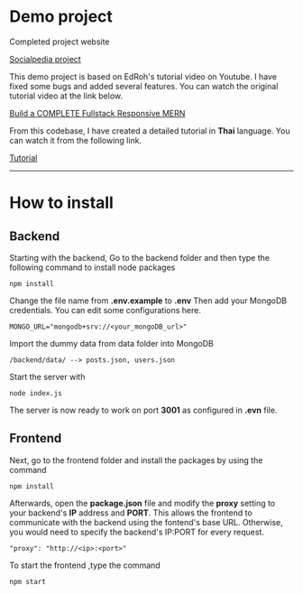# Demo project
Completed project website

[Socialpedia project](https://social-mern-image-nhvl2sce2q-as.a.run.app/)

This demo project is based on EdRoh's tutorial video on Youtube. I have fixed some bugs and added several features. You can watch the original tutorial video at the link below.

[Build a COMPLETE Fullstack Responsive MERN](https://www.youtube.com/watch?v=K8YELRmUb5o)

From this codebase, I have created a detailed tutorial in **Thai** language. You can watch it from the following link.

[Tutorial](https://youtu.be/BdgSbmS4_qg)

---
# How to install
## **Backend**
Starting with the backend, Go to the backend folder and then type the following command to install node packages

    npm install
    
Change the file name from  **.env.example** to **.env**
Then add your MongoDB credentials. You can edit some configurations here.

    MONGO_URL="mongodb+srv://<your_mongoDB_url>"

Import the dummy data from data folder into MongoDB

    /backend/data/ --> posts.json, users.json

Start the server with

    node index.js

The server is now ready to work on port **3001** as configured in **.evn** file.

## **Frontend**
Next, go to the frontend folder and install the packages by using the command 

    npm install

Afterwards, open the **package.json** file and modify the **proxy** setting to your backend's **IP** address and **PORT**. This allows the frontend to communicate with the backend using the fontend's base URL. Otherwise, you would need to specify the backend's IP:PORT for every request.

    "proxy": "http://<ip>:<port>"

To start the frontend ,type the command

    npm start
